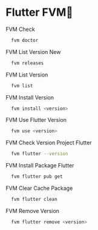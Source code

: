 # Flutter FVM👋

FVM Check

```bash
  fvm doctor
```

FVM List Version New

```bash
  fvm releases
```

FVM List Version

```bash
  fvm list
```

FVM Install Version

```bash
  fvm install <version>
```

FVM Use Flutter Version

```bash
  fvm use <version>
```

FVM Check Version Project Flutter

```bash
  fvm flutter --version
```

FVM Install Package Flutter

```bash
  fvm flutter pub get
```

FVM Clear Cache Package

```bash
  fvm flutter clean
```

FVM Remove Version

```bash
  fvm flutter remove <version>
```
